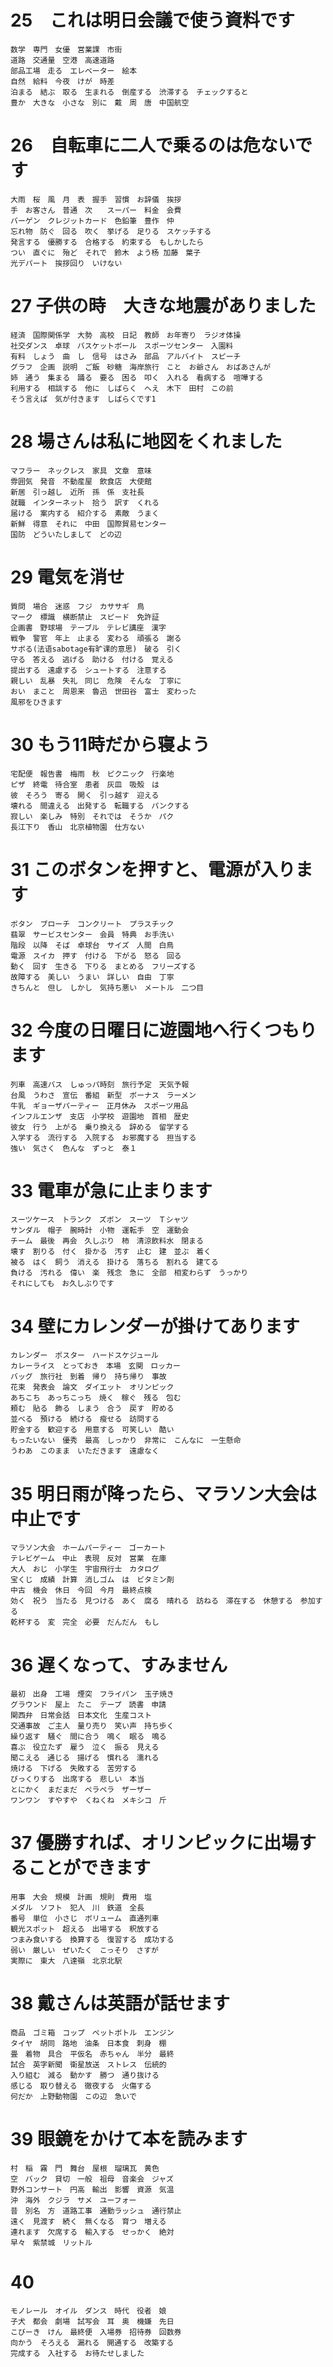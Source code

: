 # 25　これは明日会議で使う資料です

    数学　専門　女優　営業課　市街
    道路　交通量　空港　高速道路　
    部品工場　走る　エレベーター　絵本
    自然　給料　今夜　けが　時差
    泊まる　結ぶ　取る　生まれる　倒産する　渋滞する　チェックすると　
    豊か　大きな　小さな　別に　戴　周　唐　中国航空
# 26　自転車に二人で乗るのは危ないです

    大雨　桜　風　月　表　握手　習慣　お辞儀　挨拶
    手　お客さん　普通　次　　スーパー　料金　会費
    バーゲン　クレジットカード　色鉛筆　豊作　仲
    忘れ物　防ぐ　回る　吹く　挙げる　足りる　スケッチする
    発言する　優勝する　合格する　約束する　もしかしたら
    つい　直ぐに　殆ど　それで　鈴木　よう杨 加藤　葉子
    光デパート　挨拶回り　いけない
# 27 子供の時　大きな地震がありました

    経済　国際関係学　大勢　高校　日記　教師　お年寄り　ラジオ体操
    社交ダンス　卓球　バスケットボール　スポーツセンター　入園料
    有料　しょう　曲　し　信号　はさみ　部品　アルバイト　スピーチ
    グラフ　企画　説明　ご飯　砂糖　海岸旅行　こと　お爺さん　おばあさんが
    姉　通う　集まる　踊る　要る　困る　叩く　入れる　看病する　喧嘩する
    利用する　相談する　他に　しばらく　へえ　木下　田村　この前
    そう言えば　気が付きます　しばらくです1
# 28 場さんは私に地図をくれました

    マフラー　ネックレス　家具　文章　意味
    雰囲気　発音　不動産屋　飲食店　大使館
    新居　引っ越し　近所　孫　係　支社長
    就職　インターネット　拾う　訳す　くれる
    届ける　案内する　紹介する　素敵　うまく
    新鮮　得意　それに　中田　国際貿易センター
    国防　どういたしまして　どの辺
# 29 電気を消せ

    質問　場合　迷惑　フジ　カササギ　鳥
    マーク　標識　横断禁止　スピード　免許証
    企画書　野球場　テーブル　テレビ講座　漢字
    戦争　警官　年上　止まる　変わる　頑張る　謝る
    サボる(法语sabotage有旷课的意思)　破る　引く
    守る　答える　逃げる　助ける　付ける　覚える
    提出する　遠慮する　シュートする　注意する
    親しい　乱暴　失礼　同じ　危険　そんな　丁寧に
    おい　まこと　周恩来　魯迅　世田谷　富士　変わった
    風邪をひきます
# 30 もう11時だから寝よう

    宅配便　報告書　梅雨　秋　ピクニック　行楽地
    ピザ　終電　待合室　患者　灰皿　吸殻　は
    彼　そろう　寄る　開く　引っ越す　迎える
    壊れる　間違える　出発する　転職する　パンクする
    寂しい　楽しみ　特別　それでは　そうか　パク
    長江下り　香山　北京植物園　仕方ない
# 31 このボタンを押すと、電源が入ります

    ボタン　ブローチ　コンクリート　プラスチック
    翡翠　サービスセンター　会員　特典　お手洗い
    階段　以降　そば　卓球台　サイズ　人間　白鳥
    電源　スイカ　押す　付ける　下がる　怒る　回る
    動く　回す　生きる　下りる　まとめる　フリーズする
    故障する　美しい　うまい　詳しい　自由　丁寧
    きちんと　但し　しかし　気持ち悪い　メートル　二つ目
# 32 今度の日曜日に遊園地へ行くつもります

    列車　高速バス　しゅっパ時刻　旅行予定　天気予報
    台風　うわさ　宣伝　番組　新型　ボーナス　ラーメン
    牛乳　ギョーザパーティー　正月休み　スポーツ用品
    インフルエンザ　支店　小学校　遊園地　首相　歴史
    彼女　行う　上がる　乗り換える　辞める　留学する
    入学する　流行する　入院する　お邪魔する　担当する
    強い　気さく　色んな　ずっと　泰１
# 33 電車が急に止まります

    スーツケース　トランク　ズボン　スーツ　Ｔシャツ
    サンダル　帽子　腕時計　小物　運転手　空　運動会
    チーム　最後　再会　久しぶり　柿　清涼飲料水　閉まる
    壊す　割りる　付く　掛かる　汚す　止む　建　並ぶ　着く
    被る　はく　飼う　消える　掛ける　落ちる　割れる　建てる
    負ける　汚れる　偉い　楽　残念　急に　全部　相変わらず　うっかり
    それにしても　お久しぶりです
# 34 壁にカレンダーが掛けてあります

    カレンダー　ポスター　ハードスケジュール
    カレーライス　とっておき　本場　玄関　ロッカー
    バッグ　旅行社　到着　帰り　持ち帰り　事故
    花束　発表会　論文　ダイエット　オリンピック
    あちこち　あっちこっち　焼く　稼ぐ　残る　包む
    頼む　貼る　飾る　しまう　合う　戻す　貯める
    並べる　預ける　続ける　瘦せる　訪問する
    貯金する　歓迎する　用意する　可笑しい　酷い
    もったいない　優秀　最高　しっかり　非常に　こんなに　一生懸命　
    うわあ　このまま　いただきます　遠慮なく
# 35 明日雨が降ったら、マラソン大会は中止です

    マラソン大会　ホームパーティー　ゴーカート
    テレビゲーム　中止　表現　反対　営業　在庫
    大人　おじ　小学生　宇宙飛行士　カタログ　
    宝くじ　成績　計算　消しゴム　は　ビタミン剤
    中古　機会　休日　今回　今月　最終点検
    効く　祝う　当たる　見つける　あく　腐る　晴れる　訪ねる　滞在する　休憩する　参加する
    乾杯する　変　完全　必要　だんだん　もし
# 36 遅くなって、すみません

    最初　出身　工場　煙突　フライパン　玉子焼き
    グラウンド　屋上　たこ　テープ　読書　申請
    関西弁　日常会話　日本文化　生産コスト　
    交通事故　ご主人　量り売り　笑い声　持ち歩く
    繰り返す　騒ぐ　間に合う　鳴く　眠る　鳴る
    喜ぶ　役立たず　雇う　泣く　振る　見える
    聞こえる　通じる　揚げる　慣れる　濡れる
    焼ける　下げる　失敗する　苦労する
    びっくりする　出席する　悲しい　本当
    とにかく　まだまだ　ペラペラ　ザーザー
    ワンワン　すやすや　くねくね　メキシコ　斤
# 37 優勝すれば、オリンピックに出場することができます

    用事　大会　規模　計画　規則　費用　塩
    メダル　ソフト　犯人　川　鉄道　全長　
    番号　単位　小さじ　ボリューム　直通列車
    観光スポット　超える　出場する　釈放する
    つまみ食いする　換算する　復習する　成功する
    弱い　厳しい　ぜいたく　こっそり　さすが
    実際に　東大　八達嶺　北京北駅
# 38 戴さんは英語が話せます

    商品　ゴミ箱　コップ　ペットボトル　エンジン
    タイヤ　胡同　路地　油条　日本食　刺身　棚
    畳　着物　具合　平仮名　赤ちゃん　半分　最終
    試合　英字新聞　衛星放送　ストレス　伝統的
    入り組む　減る　動かす　勝つ　通り抜ける
    感じる　取り替える　徹夜する　火傷する
    何だか　上野動物園　この辺　急いで
# 39 眼鏡をかけて本を読みます

    村　稲　霧　門　舞台　屋根　瑠璃瓦　黄色
    空　バック　貸切　一般　祖母　音楽会　ジャズ
    野外コンサート　円高　輸出　影響　資源　気温
    沖　海外　クジラ　サメ　ユーフォー
    昔　別名　方　道路工事　通勤ラッシュ　通行禁止
    遠く　見渡す　続く　無くなる　育つ　増える
    連れます　欠席する　輸入する　せっかく　絶対
    早々　紫禁城　リットル
# 40 

    モノレール　オイル　ダンス　時代　役者　娘
    子犬　都会　劇場　試写会　耳　奥　機嫌　先日
    こびーき　けん　最終便　入場券　招待券　回数券
    向かう　そろえる　漏れる　開通する　改築する
    完成する　入社する　お待たせしました